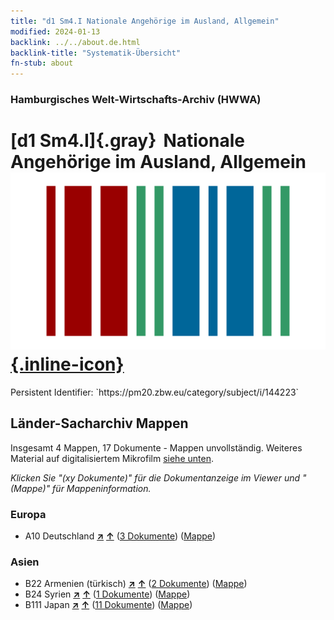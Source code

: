 ```yaml
---
title: "d1 Sm4.I Nationale Angehörige im Ausland, Allgemein"
modified: 2024-01-13
backlink: ../../about.de.html
backlink-title: "Systematik-Übersicht"
fn-stub: about
---
```


### Hamburgisches Welt-Wirtschafts-Archiv (HWWA)

# [d1 Sm4.I]{.gray}&#8201; Nationale Angehörige im Ausland, Allgemein &#160; [![Wikidata](/images/Wikidata-logo.svg "Wikidata"){.inline-icon}](http://www.wikidata.org/entity/Q104699250)

<div class="hint">Persistent Identifier: `https://pm20.zbw.eu/category/subject/i/144223`</div>







## Länder-Sacharchiv Mappen






Insgesamt 4 Mappen, 17 Dokumente - Mappen unvollständig. Weiteres Material auf digitalisiertem Mikrofilm [siehe unten](#filmsections).

_Klicken Sie "(xy Dokumente)" für die Dokumentanzeige im Viewer und "(Mappe)" für Mappeninformation._




### Europa

- A10 Deutschland [**&nearr;**](../../../geo/i/126128/about.de.html "Deutschland (alle Mappen)") [**&uarr;**](../../../geo/about.de.html#A10 "Ländersystematik") (<a href="https://pm20.zbw.eu/iiifview/folder/sh/126128,144223" title="über: Deutschland : Nationale Angehörige im Ausland, Allgemein " target="_blank">3 Dokumente</a>) ([Mappe](../../../../folder/sh/1261xx/126128/1442xx/144223/about.de.html))

### Asien

- B22 Armenien (türkisch) [**&nearr;**](../../../geo/i/141112/about.de.html "Armenien (türkisch) (alle Mappen)") [**&uarr;**](../../../geo/about.de.html#B22 "Ländersystematik") (<a href="https://pm20.zbw.eu/iiifview/folder/sh/141112,144223" title="über: Armenien (türkisch) : Nationale Angehörige im Ausland, Allgemein " target="_blank">2 Dokumente</a>) ([Mappe](../../../../folder/sh/1411xx/141112/1442xx/144223/about.de.html))
- B24 Syrien [**&nearr;**](../../../geo/i/141114/about.de.html "Syrien (alle Mappen)") [**&uarr;**](../../../geo/about.de.html#B24 "Ländersystematik") (<a href="https://pm20.zbw.eu/iiifview/folder/sh/141114,144223" title="über: Syrien : Nationale Angehörige im Ausland, Allgemein " target="_blank">1 Dokumente</a>) ([Mappe](../../../../folder/sh/1411xx/141114/1442xx/144223/about.de.html))
- B111 Japan [**&nearr;**](../../../geo/i/141272/about.de.html "Japan (alle Mappen)") [**&uarr;**](../../../geo/about.de.html#B111 "Ländersystematik") (<a href="https://pm20.zbw.eu/iiifview/folder/sh/141272,144223" title="über: Japan : Nationale Angehörige im Ausland, Allgemein " target="_blank">11 Dokumente</a>) ([Mappe](../../../../folder/sh/1412xx/141272/1442xx/144223/about.de.html))



<a id="filmsections" />













